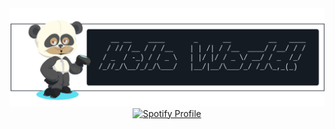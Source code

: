 <div align="center">
    <img src="banner.png" alt="My Banner" width="600" /><br/>
    <a href="https://spotify-github-profile.kittinanx.com/api/view.svg?uid=r8kwhz80qrrvktbjqra9xe8ag&redirect=true">
        <img src="https://spotify-github-profile.kittinanx.com/api/view.svg?uid=r8kwhz80qrrvktbjqra9xe8ag&cover_image=true&theme=natemoo-re&show_offline=false&background_color=121212&interchange=true&bar_color=53b14f&bar_color_cover=true" alt="Spotify Profile" />
    </a>
</div>
